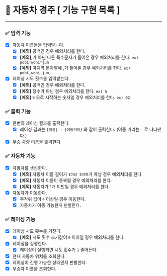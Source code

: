 # 🎯 자동차 경주 [ 기능 구현 목록 ]

----

### ✅ 입력 기능
- [x] 자동차 이름들을 입력받는다.
    - [x] **[예외]** 공백인 경우 예외처리를 한다.
    - [x] **[예외]**,가 아닌 다른 특수문자가 들어온 경우 예외처리를 한다. `ex) pobi|woni*jun`
    - [x] **[예외]** 마지막 문자열에 ,가 들어온 경우 예외처리를 한다. `ex) pobi,woni,jun,`
- [x] 레이싱 시도 횟수를 입력받는다.
    - [x] **[예외]** 공백인 경우 예외처리를 한다.
    - [x] **[예외]** 정수가 아닌 경우 예외처리를 한다. `ex) A`
    - [x] **[예외]** `0` 으로 시작하는 숫자일 경우 예외처리를 한다. `ex) 02`

### ✅ 출력 기능
- [x] 한번의 레이싱 결과를 출력한다.
    - [x] 레이싱 결과는 `{이름} : {이동거리}` 와 같이 출력한다. (이동 거리는 `-` 로 나타낸다.)
- [x] 우승 차량 이름을 출력한다.

### ✅ 자동차 기능
- [x] 자동차를 생성한다.
    - [x] **[예외]** 자동차 이름 길이가 `1이상 5이하`가 아닐 경우 예외처리를 한다.
    - [x] **[예외]** 자동차 이름이 중복될 경우 예외처리를 한다.
    - [x] **[예외]** 자동차가 1개 미만일 경우 예외처리를 한다.
- [x] 자동차가 이동한다.
    - [x] 무작위 값이 `4` 이상일 경우 이동한다.
    - [x] 자동차가 이동 가능한지 판별한다.

### ✅ 레이싱 기능
- [x] 레이싱 시도 횟수를 가진다.
    - [x] **[예외]** 시도 횟수 초기값이 `0` 이하일 경우 예외처리를 한다.
- [x] 레이싱을 실행한다.
    - [x] 레이싱이 실행되면 시도 횟수가 `1` 줄어든다.
- [x] 현재 자동차 위치를 조회한다.
- [x] 레이싱이 진행 가능한 상태인지 판별한다.
- [x] 우승자 이름을 조회한다.